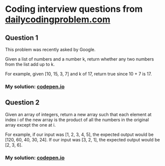 # Coding interview questions from [dailycodingproblem.com](https://www.dailycodingproblem.com/)

## Question 1
  
  This problem was recently asked by Google.

  Given a list of numbers and a number k, return whether any two numbers from the list add up to k.

  For example, given [10, 15, 3, 7] and k of 17, return true since 10 + 7 is 17.
  
  ### My solution: [codepen.io](https://codepen.io/kevinbealldev/pen/wvMWmEp)

## Question 2

  Given an array of integers, return a new array such that each element at index i of the new array is the product of all the   numbers in the original array except the one at i.

  For example, if our input was [1, 2, 3, 4, 5], the expected output would be [120, 60, 40, 30, 24]. If our input was [3, 2, 1], the expected output would be [2, 3, 6].
  
  ### My solution: [codepen.io](https://codepen.io/kevinbealldev/pen/bGEwNKO)
